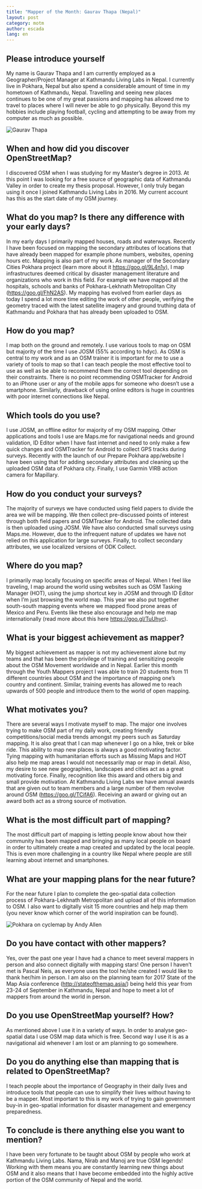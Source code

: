 ```yaml
---
title: "Mapper of the Month: Gaurav Thapa (Nepal)"
layout: post
category: motm
author: escada
lang: en
---
```


## Please introduce yourself 
My name is Gaurav Thapa and I am currently employed as a Geographer/Project Manager at Kathmandu Living Labs in Nepal.  I currently live in Pokhara, Nepal but also spend a considerable amount of time in my hometown of Kathmandu, Nepal. Travelling and seeing new places continues to be one of my great passions and mapping has allowed me to travel to places where I will never be able to go physically. Beyond this my hobbies include playing football, cycling and attempting to be away from my computer as much as possible.

![Gaurav Thapa](https://photos.smugmug.com/OSM/Screenshots/Mapper-in-the-Spotlight/Gaurav-Thapa/i-2CcNB8c/0/9e4d2b22/X3/IMG_20170105_092817-X3.jpg)
## When and how did you discover OpenStreetMap? 
I discovered OSM when I was studying for my Master’s degree in 2013. At this point I was looking for a free source of geographic data of Kathmandu Valley in order to create my thesis proposal. However, I only truly began using it once I joined Kathmandu Living Labs in 2016. My current account has this as the start date of my OSM journey.

## What do you map? Is there any difference with your early days?
In my early days I primarily mapped houses, roads and waterways. Recently I have been focused on mapping the secondary attributes of locations that have already been mapped for example phone numbers, websites, opening hours etc.
Mapping is also part of my work. As manager of the Secondary Cities Pokhara project (learn more about it https://goo.gl/9L4n1y), I map infrastructures deemed critical by disaster management literature and organizations who work in this field. For example we have mapped all the hospitals, schools and banks of Pokhara-Lekhnath Metropolitan City (https://goo.gl/FhN2AS).
My mapping has evolved from earlier days as today I spend a lot more time editing the work of other people, verifying the geometry traced with the latest satellite imagery and ground truthing data of Kathmandu and Pokhara that has already been uploaded to OSM.

## How do you map?
I map both on the ground and remotely. I use various tools to map on OSM but majority of the time I use JOSM (55% according to hdyc). As OSM is central to my work and as an OSM trainer it is important for me to use a variety of tools to map so that I can teach people the most effective tool to use as well as be able to recommend them the correct tool depending on their constraints. There is no point recommending OSMTracker for Android to an iPhone user or any of the mobile apps for someone who doesn’t use a smartphone. Similarly, drawback of using online editors is huge in countries with poor internet connections like Nepal.


## Which tools do you use?
I use JOSM, an offline editor for majority of my OSM mapping. Other applications and tools I use are Maps.me for navigational needs and ground validation, ID Editor when I have fast internet and need to only make a few quick changes and OSMTracker for Android to collect GPS tracks during surveys.
Recently with the launch of our Prepare Pokhara app/website I have been using that for adding secondary attributes and cleaning up the uploaded OSM data of Pokhara city. Finally, I use Garmin VIRB action camera for Mapillary.

## How do you conduct your surveys?
The majority of surveys we have conducted using field papers to divide the area we will be mapping. We then collect pre-discussed points of interest through both field papers and OSMTracker for Android. The collected data is then uploaded using JOSM.
We have also conducted small surveys using Maps.me. However, due to the infrequent nature of updates we have not relied on this application for large surveys. Finally, to collect secondary attributes, we use localized versions of ODK Collect.

## Where do you map?
I primarily map locally focusing on specific areas of Nepal. When I feel like traveling, I map around the world using websites such as OSM Tasking Manager (HOT), using the jump shortcut key in JOSM and through ID Editor when I’m just browsing the world map.
This year we also put together south-south mapping events where we mapped flood prone areas of Mexico and Peru. Events like these also encourage and help me map internationally (read more about this here https://goo.gl/TuUhyc).

## What is your biggest achievement as mapper?
My biggest achievement as mapper is not my achievement alone but my teams and that has been the privilege of training and sensitizing people about the OSM Movement worldwide and in Nepal. Earlier this month through the Youth Mappers project I was able to train 20 students from 11 different countries about OSM and the importance of mapping one’s country and continent. Similar, training events has allowed me to reach upwards of 500 people and introduce them to the world of open mapping.

## What motivates you?
There are several ways I motivate myself to map. The major one involves trying to make OSM part of my daily work, creating friendly competitions/social media trends amongst my peers such as Saturday mapping. It is also great that I can map whenever I go on a hike, trek or bike ride. This ability to map new places is always a good motivating factor.
Tying mapping with humanitarian efforts such as Missing Maps and HOT also help me map areas I would not necessarily map or map in detail. Also, my desire to see new geographies, landscapes and cities act as a great motivating force.
Finally, recognition like this award and others big and small provide motivation. At Kathmandu Living Labs we have annual awards that are given out to team members and a large number of them revolve around OSM (https://goo.gl/TCifA6). Receiving an award or giving out an award both act as a strong source of motivation.

## What is the most difficult part of mapping?
The most difficult part of mapping is letting people know about how their community has been mapped and bringing as many local people on board in order to ultimately create a map created and updated by the local people. This is even more challenging in a country like Nepal where people are still learning about internet and smartphones.

## What are your mapping plans for the near future?
For the near future I plan to complete the geo-spatial data collection process of Pokhara-Lekhnath Metropolitan and upload all of this information to OSM. I also want to digitally visit 15 more countries and help map them (you never know which corner of the world inspiration can be found).

![Pokhara on cyclemap by Andy Allen](https://photos.smugmug.com/OSM/Screenshots/Mapper-in-the-Spotlight/Gaurav-Thapa/i-ZBTjdFj/0/1bf8e253/X3/Screen%20Shot%202017-08-18%20at%2021.10.35-X3.png)
## Do you have contact with other mappers?
Yes, over the past one year I have had a chance to meet several mappers in person and also connect digitally with mapping stars! One person I haven’t met is Pascal Neis, as everyone uses the tool he/she created I would like to thank her/him in person.
I am also on the planning team for 2017 State of the Map Asia conference (http://stateofthemap.asia/) being held this year from 23-24 of September in Kathmandu, Nepal and hope to meet a lot of mappers from around the world in person.

## Do you use OpenStreetMap yourself? How?
As mentioned above I use it in a variety of ways. In order to analyse geo-spatial data I use OSM map data which is free. Second way I use it is as a navigational aid whenever I am lost or am planning to go somewhere.

## Do you do anything else than mapping that is related to OpenStreetMap?
I teach people about the importance of Geography in their daily lives and introduce tools that people can use to simplify their lives without having to be a mapper. Most important to this is my work of trying to gain government buy-in in geo-spatial information for disaster management and emergency preparedness.

## To conclude is there anything else you want to mention?
I have been very fortunate to be taught about OSM by people who work at Kathmandu Living Labs. Nama, Nirab and Manoj are true OSM legends! Working with them means you are constantly learning new things about OSM and it also means that I have become embedded into the highly active portion of the OSM community of Nepal and the world.
